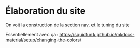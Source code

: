 # Élaboration du site

On voit la construction de la section nav, et le tuning du site

Essentiellement avec ça : https://squidfunk.github.io/mkdocs-material/setup/changing-the-colors/
